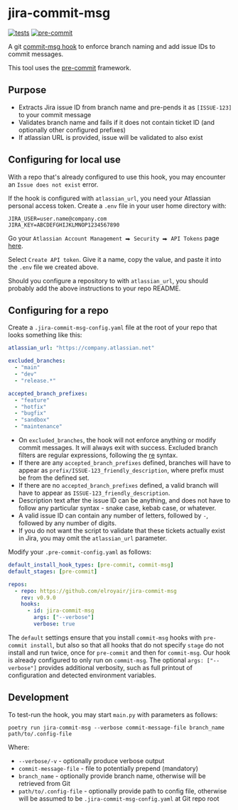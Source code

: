 # jira-commit-msg

[![tests](https://github.com/elroyair/jira-commit-msg/actions/workflows/main.yaml/badge.svg)](https://github.com/elroyair/jira-commit-msg/actions/workflows/main.yaml)
[![pre-commit](https://img.shields.io/badge/pre--commit-enabled-brightgreen?logo=pre-commit)](https://github.com/pre-commit/pre-commit)

A git [commit-msg hook](https://git-scm.com/docs/githooks#_commit_msg) to enforce branch naming and add issue IDs to commit messages.

This tool uses the [pre-commit](https://pre-commit.com/) framework.

## Purpose

- Extracts Jira issue ID from branch name and pre-pends it as `[ISSUE-123]` to your commit message
- Validates branch name and fails if it does not contain ticket ID (and optionally other configured prefixes)
- If atlassian URL is provided, issue will be validated to also exist

## Configuring for local use

With a repo that's already configured to use this hook, you may encounter an `Issue does not exist` error.

If the hook is configured with `atlassian_url`, you need your Atlassian personal access token. Create a `.env` file in your user home directory with:

```shell
JIRA_USER=user.name@company.com
JIRA_KEY=ABCDEFGHIJKLMNOP1234567890
```

Go your `Atlassian Account Management ⮕ Security ⮕ API Tokens` page [here](https://id.atlassian.com/manage-profile/security/api-tokens).

Select `Create API token`. Give it a name, copy the value, and paste it into the `.env` file we created above.

Should you configure a repository to with `atlassian_url`, you should probably add the above instructions to your repo README.

## Configuring for a repo

Create a `.jira-commit-msg-config.yaml` file at the root of your repo that looks something like this:

```yaml
atlassian_url: "https://company.atlassian.net"

excluded_branches:
  - "main"
  - "dev"
  - "release.*"

accepted_branch_prefixes:
  - "feature"
  - "hotfix"
  - "bugfix"
  - "sandbox"
  - "maintenance"
```

- On `excluded_branches`, the hook will not enforce anything or modify commit messages. It will always exit with success. Excluded branch filters are regular expressions, following the [re](https://docs.python.org/3/library/re.html) syntax.
- If there are any `accepted_branch_prefixes` defined, branches will have to appear as `prefix/ISSUE-123_friendly_description`, where prefix must be from the defined set.
- If there are no `accepted_branch_prefixes` defined, a valid branch will have to appear as `ISSUE-123_friendly_description`.
- Description text after the issue ID can be anything, and does not have to follow any particular syntax - snake case, kebab case, or whatever.
- A valid issue ID can contain any number of letters, followed by `-`, followed by any number of digits.
- If you do not want the script to validate that these tickets actually exist in Jira, you may omit the `atlassian_url` parameter.

Modify your `.pre-commit-config.yaml` as follows:

```yaml
default_install_hook_types: [pre-commit, commit-msg]
default_stages: [pre-commit]

repos:
  - repo: https://github.com/elroyair/jira-commit-msg
    rev: v0.9.0
    hooks:
      - id: jira-commit-msg
        args: ["--verbose"]
        verbose: true
```

The `default` settings ensure that you install `commit-msg` hooks with `pre-commit install`, but also so that all hooks that do not specify `stage` do not install and run twice, once for `pre-commit` and then for `commit-msg`. Our hook is already configured to only run on `commit-msg`. The optional `args: ["--verbose"]` provides additional verbosity, such as full printout of configuration and detected environment variables.

## Development

To test-run the hook, you may start `main.py` with parameters as follows:

```shell
poetry run jira-commit-msg --verbose commit-message-file branch_name path/to/.config-file
```

Where:

- `--verbose/-v` - optionally produce verbose output
- `commit-message-file` - file to potentially prepend (mandatory)
- `branch_name` - optionally provide branch name, otherwise will be retrieved from Git
- `path/to/.config-file` - optionally provide path to config file, otherwise will be assumed to be `.jira-commit-msg-config.yaml` at Git repo root
